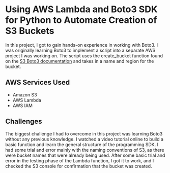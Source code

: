 # Using AWS Lambda and Boto3 SDK for Python to Automate Creation of S3 Buckets
In this project, I got to gain hands-on experience in working with Boto3. I was originally learning Boto3 to implement a script into a separate AWS project I was working on. The script uses the create_bucket function found on the [S3 Boto3 documentation](https://boto3.amazonaws.com/v1/documentation/api/latest/reference/services/s3/client/create_bucket.html) and takes in a name and region for the bucket.

## AWS Services Used
* Amazon S3
* AWS Lambda
* AWS IAM

## Challenges
The biggest challenge I had to overcome in this project was learning Boto3 without any previous knowledge. I watched a video tutorial online to build a basic function and learn the general structure of the programming SDK. I had some trial and error mainly with the naming conventions of S3, as there were bucket names that were already being used. After some basic trial and error in the testing phase of the Lambda function, I got it to work, and I checked the S3 console for confirmation that the bucket was created.
